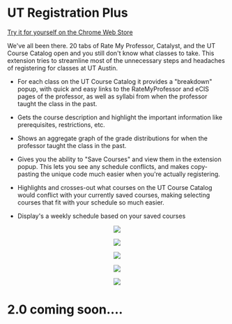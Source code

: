 # UT Registration Plus
[Try it for yourself on the Chrome Web Store](https://chrome.google.com/webstore/detail/hboadpjkoaieogjimneceaahlppnipaa)

We've all been there. 20 tabs of Rate My Professor, Catalyst, and the UT Course Catalog open and you still don't know what classes to take. 
This extension tries to streamline most of the unnecessary steps and headaches of registering for classes at UT Austin. 


- For each class on the UT Course Catalog it provides a "breakdown" popup, with quick and easy links to the RateMyProfessor and eCIS pages of the professor, as well as syllabi from when the professor taught the class in the past. 

- Gets the course description and highlight the important information like prerequisites, restrictions, etc. 

- Shows an aggregate graph of the grade distributions for when the professor taught the class in the past. 

- Gives you the ability to "Save Courses" and view them in the extension popup. This lets you see any schedule conflicts, and makes copy-pasting the unique code much easier when you're actually registering. 

- Highlights and crosses-out what courses on the UT Course Catalog would conflict with your currently saved courses, making selecting courses that fit with your schedule so much easier. 

- Display's a weekly schedule based on your saved courses

<p align="center"> 
<img src="https://lh3.googleusercontent.com/X5hqHGPU-F2lF3_shT2injxd40eFYXLJfZVxpU1v2w1YvFRW1jQMEXu2yzWHKKpqn5huJL-NEHY=w640-h400-e365">
</p>
<p align="center"> 
<img src="https://lh3.googleusercontent.com/ZCRxTFKFjpGm5ZRMv2iHzMqdnrQHUx_Ih_XhGhy2O4Yn29YccvU5yXXrWXKuVKsNAmEJJ0As4xc=w640-h400-e365">
</p>
<p align="center"> 
<img src="https://lh3.googleusercontent.com/3iRi25wDnVqgzc7pnYUXQq1TvdPpAeDjCmIF9hLU-WKmlchEYQUh_xU-XV00fEbKUr2XVKGkOw=w640-h400-e365">
</p>
<p align="center"> 
<img src="https://lh3.googleusercontent.com/x95blI5D1mseNPLOtHETlLmoVtHm0eeye9uyeWSDd5W6m6fSoZxMMMyQTGUFo5swoTgRivGVyw=w640-h400-e365">
</p>
<p align="center"> 
<img src="https://lh3.googleusercontent.com/bbey8OGOTtJWUaHGVIU5wewbWg6X6s-gjD15RwXHhvgH_9kax2mE4bcrjem_iZGH-q5z6NT7g94=w640-h400-e365">
</p>

# 2.0 coming soon....

